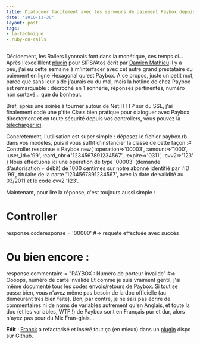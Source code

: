 ```yaml
---
title: Dialoguer facilement avec les serveurs de paiement Paybox depuis Rails
date: '2010-11-30'
layout: post
tags:
- la-technique
- ruby-on-rails
---
```


Décidement, les Railers Lyonnais font dans la monétique, ces temps ci... Après l'excelllllent
[plugin](https://github.com/lyonrb/payme) pour SIPS/Atos écrit par
[Damien Mathieu](http://dmathieu.com/fr) il y a peu, j'ai eu cette semaine à m'interfacer avec cet autre grand prestataire du paiement en ligne Hexagonal qu'est Paybox. A ce propos, juste un petit mot, parce que sans leur aide j'aurais eu du mal, mais la hotline de chez Paybox est remarquable : décroché en 1 sonnerie, réponses pertinentes, numéro non surtaxé... que du bonheur.

Bref, après une soirée à tourner autour de Net:HTTP sur du SSL, j'ai finalement codé une p'tite Class bien pratique pour dialoguer avec Paybox directement et en toute sécurité depuis vos controllers, vous pouvez la
[télécharger ici](http://www.guillaume-barillot.com/sites/guillaume-barillot.com/medias/files/103/paybox.rb).

Concrétement, l'utilisation est super simple : déposez le fichier paybox.rb dans vos modèles, puis il vous suffit d'instancier la classe de cette façon :# Controller
      response = Paybox.new(
:operation=>'00003',
:amount=>'1000',
:user_id=>'99',
:card_nbr=>'1234567891234567',
:expire=>'0311',
:cvv2=>'123'
      )
Nous effectuons ici une opération de type '00003' (demande d'autorisation + débit) de 1000 centimes sur notre abonné identifié par l'ID '99', titulaire de la carte '1234567891234567', avec la date de validité au 03/2011 et le code cvv2 '123'.

Maintenant, pour lire la réponse, c'est toujours aussi simple :

# Controller
response.coderesponse = '00000' #=> requete effectuée avec succès
# Ou bien encore :
response.commentaire = "PAYBOX : Numéro de porteur invalide" #=> Oooops, numéro de carte invalide
Et comme je suis vraiment gentil, j'ai même documenté tous les codes envois/retours de Paybox. Si tout se passe bien, vous n'avez même pas besoin de la doc officielle (au demeurant très bien faite). Bon, par contre, je ne sais pas écrire de commentaires ni de noms de variables autrement qu'en Anglais, et toute la doc (et les variables, WTF !) de Paybox sont en Français pur et dur, alors n'ayez pas peur du Mix Fran-glais...


**Edit**
 :
[Franck](http://twitter.com/#!/CesarioGW) a refactorisé et inséré tout ça (en mieux) dans un
[plugin](https://github.com/cesario/paybox) dispo sur Github.
